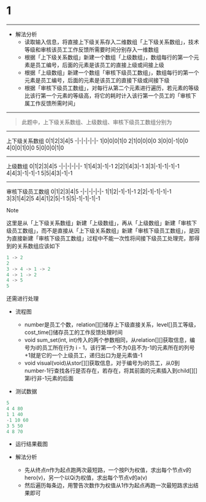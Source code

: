 # 1

---

- 解法分析
  - 读取输入信息，将直接上下级关系存入二维数组「上下级关系数组」，技术等级和审核该员工工作反馈所需要时间分别存入一维数组
  - 根据「上下级关系数组」新建一个数组「上级数组」，数组每行的第一个元素是员工编号，后面的元素是该员工的直接上级或间接上级
  - 根据「上级数组」新建一个数组「审核下级员工数组」，数组每行的第一个元素是员工编号，后面的元素是该员工的直接下级或间接下级
  - 根据「审核下级员工数组」，对每行从第二个元素进行遍历，若元素的等级比该行第一个元素的等级高，将它的耗时计入该行第一个员工的「审核下属工作反馈所需时间」

---

> 此题中，上下级关系数组、上级数组、审核下级员工数组分别为

---
上下级关系数组
0|1|2|3|4|5
-|-|-|-|-|-
1|0|0|0|1|0
2|1|0|0|0|0
3|0|0|-1|0|0
4|0|0|1|0|0
5|0|0|0|1|0

---
上级数组
0|1|2|3|4|5
-|-|-|-|-|-
1|1|4|3|-1|-1
2|2|1|4|3|-1
3|3|-1|-1|-1|-1
4|4|3|-1|-1|-1
5|5|4|3|-1|-1

---
审核下级员工数组
0|1|2|3|4|5
-|-|-|-|-|-
1|1|2|-1|-1|-1
2|2|-1|-1|-1|-1
3|3|1|4|2|5
4|4|1|2|5|-1
5|5|-1|-1|-1|-1

> [!NOTE]
> 这里是从「上下级关系数组」新建「上级数组」，再从「上级数组」新建「审核下级员工数组」，而不是直接从「上下级关系数组」新建「审核下级员工数组」，是因为直接新建「审核下级员工数组」过程中不能一次性将间接下级员工处理完，那得到的关系数组应该如下

```cpp
1 -> 2
2
3 -> 4 -> 1 -> 2
4 -> 1 -> 2
4 -> 5
5
```

还需进行处理

- 流程图
  - number是员工个数，relation[][]储存上下级直接关系，level[]员工等级，cost_time[]储存员工的工作反馈处理时间
  - void sum_set(int, int)传入的两个参数相同，从relation[][]获取信息，编号为i的员工所在行为 i - 1，该行第一个不为0且不为-1的元素所在的列号+1就是它的一个上级员工，递归出口为是元素值-1
  - void visual(void)从stor[][]获取信息，对于编号为i的员工，从0到number-1行查找各行是否存在，若存在，将其前面的元素插入到child[][]第i行非-1元素的后面

- 测试数据

```cpp
5
4 4 80
1 1 40
-1 10 60
3 5 50
4 8 70
```

- 运行结果截图

- 解法分析
  - 先从终点n作为起点跑两次最短路，一个按Pi为权值，求出每个节点v的hero(v)，另一个以Qi为权值，求出每个节点v的a(v)
  - 然后遍历每条边，用警告次数作为权值从1作为起点再跑一次最短路求出结果即可
